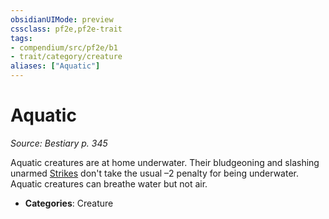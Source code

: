 ```yaml
---
obsidianUIMode: preview
cssclass: pf2e,pf2e-trait
tags:
- compendium/src/pf2e/b1
- trait/category/creature
aliases: ["Aquatic"]
---
```

# Aquatic  
*Source: Bestiary p. 345*  

Aquatic creatures are at home underwater. Their bludgeoning and slashing unarmed [Strikes](/rules/actions/strike.md) don't take the usual –2 penalty for being underwater. Aquatic creatures can breathe water but not air.

- **Categories**: Creature